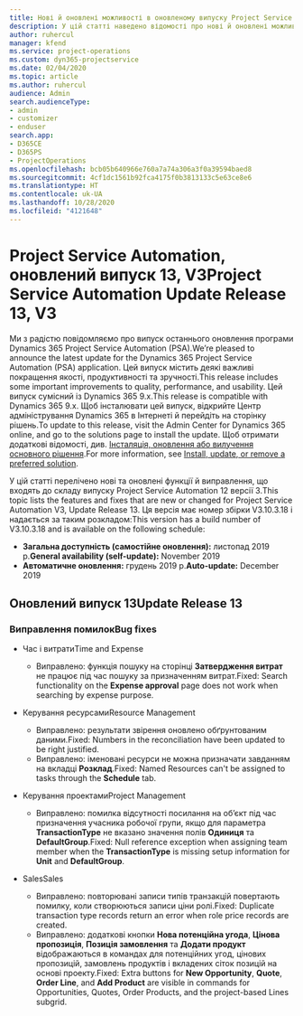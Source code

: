 ```yaml
---
title: Нові й оновлені можливості в оновленому випуску Project Service Automation 13 версії 3
description: У цій статті наведено відомості про нові й оновлені можливості Project Service Automation 13 версії 3.
author: ruhercul
manager: kfend
ms.service: project-operations
ms.custom: dyn365-projectservice
ms.date: 02/04/2020
ms.topic: article
ms.author: ruhercul
audience: Admin
search.audienceType:
- admin
- customizer
- enduser
search.app:
- D365CE
- D365PS
- ProjectOperations
ms.openlocfilehash: bcb05b640966e760a7a74a306a3f0a39594baed8
ms.sourcegitcommit: 4cf1dc1561b92fca4175f0b3813133c5e63ce8e6
ms.translationtype: HT
ms.contentlocale: uk-UA
ms.lasthandoff: 10/28/2020
ms.locfileid: "4121648"
---
```

# <a name="project-service-automation-update-release-13-v3"></a><span data-ttu-id="cff55-103">Project Service Automation, оновлений випуск 13, V3</span><span class="sxs-lookup"><span data-stu-id="cff55-103">Project Service Automation Update Release 13, V3</span></span>
<span data-ttu-id="cff55-104">Ми з радістю повідомляємо про випуск останнього оновлення програми Dynamics 365 Project Service Automation (PSA).</span><span class="sxs-lookup"><span data-stu-id="cff55-104">We’re pleased to announce the latest update for the Dynamics 365 Project Service Automation (PSA) application.</span></span> <span data-ttu-id="cff55-105">Цей випуск містить деякі важливі покращення якості, продуктивності та зручності.</span><span class="sxs-lookup"><span data-stu-id="cff55-105">This release includes some important improvements to quality, performance, and usability.</span></span> <span data-ttu-id="cff55-106">Цей випуск сумісний із Dynamics 365 9.x.</span><span class="sxs-lookup"><span data-stu-id="cff55-106">This release is compatible with Dynamics 365 9.x.</span></span> <span data-ttu-id="cff55-107">Щоб інсталювати цей випуск, відкрийте Центр адміністрування Dynamics 365 в Інтернеті й перейдіть на сторінку рішень.</span><span class="sxs-lookup"><span data-stu-id="cff55-107">To update to this release, visit the Admin Center for Dynamics 365 online, and go to the solutions page to install the update.</span></span> <span data-ttu-id="cff55-108">Щоб отримати додаткові відомості, див. [Інсталяція, оновлення або вилучення основного рішення](https://docs.microsoft.com/power-platform/admin/install-remove-preferred-solution).</span><span class="sxs-lookup"><span data-stu-id="cff55-108">For more information, see [Install, update, or remove a preferred solution](https://docs.microsoft.com/power-platform/admin/install-remove-preferred-solution).</span></span>

<span data-ttu-id="cff55-109">У цій статті перелічено нові та оновлені функції й виправлення, що входять до складу випуску Project Service Automation 12 версії 3.</span><span class="sxs-lookup"><span data-stu-id="cff55-109">This topic lists the features and fixes that are new or changed for Project Service Automation V3, Update Release 13.</span></span> <span data-ttu-id="cff55-110">Ця версія має номер збірки V3.10.3.18 і надається за таким розкладом:</span><span class="sxs-lookup"><span data-stu-id="cff55-110">This version has a build number of V3.10.3.18 and is available on the following schedule:</span></span>

- <span data-ttu-id="cff55-111">**Загальна доступність (самостійне оновлення):** листопад 2019 р.</span><span class="sxs-lookup"><span data-stu-id="cff55-111">**General availability (self-update):** November 2019</span></span>
- <span data-ttu-id="cff55-112">**Автоматичне оновлення:** грудень 2019 р.</span><span class="sxs-lookup"><span data-stu-id="cff55-112">**Auto-update:** December 2019</span></span>


## <a name="update-release-13"></a><span data-ttu-id="cff55-113">Оновлений випуск 13</span><span class="sxs-lookup"><span data-stu-id="cff55-113">Update Release 13</span></span> 

### <a name="bug-fixes"></a><span data-ttu-id="cff55-114">Виправлення помилок</span><span class="sxs-lookup"><span data-stu-id="cff55-114">Bug fixes</span></span>

- <span data-ttu-id="cff55-115">Час і витрати</span><span class="sxs-lookup"><span data-stu-id="cff55-115">Time and Expense</span></span>

     - <span data-ttu-id="cff55-116">Виправлено: функція пошуку на сторінці **Затвердження витрат** не працює під час пошуку за призначенням витрат.</span><span class="sxs-lookup"><span data-stu-id="cff55-116">Fixed: Search functionality on the **Expense approval** page does not work when searching by expense purpose.</span></span>

- <span data-ttu-id="cff55-117">Керування ресурсами</span><span class="sxs-lookup"><span data-stu-id="cff55-117">Resource Management</span></span>

     - <span data-ttu-id="cff55-118">Виправлено: результати звірення оновлено обґрунтованим даними.</span><span class="sxs-lookup"><span data-stu-id="cff55-118">Fixed: Numbers in the reconciliation have been updated to be right justified.</span></span>
     - <span data-ttu-id="cff55-119">Виправлено: іменовані ресурси не можна призначати завданням на вкладці **Розклад**.</span><span class="sxs-lookup"><span data-stu-id="cff55-119">Fixed: Named Resources can't be assigned to tasks through the **Schedule** tab.</span></span>

- <span data-ttu-id="cff55-120">Керування проектами</span><span class="sxs-lookup"><span data-stu-id="cff55-120">Project Management</span></span>

     - <span data-ttu-id="cff55-121">Виправлено: помилка відсутності посилання на об’єкт під час призначення учасника робочої групи, якщо для параметра **TransactionType** не вказано значення полів **Одиниця** та **DefaultGroup**.</span><span class="sxs-lookup"><span data-stu-id="cff55-121">Fixed: Null reference exception when assigning team member when the **TransactionType** is missing setup information for **Unit** and **DefaultGroup**.</span></span>

- <span data-ttu-id="cff55-122">Sales</span><span class="sxs-lookup"><span data-stu-id="cff55-122">Sales</span></span>

     - <span data-ttu-id="cff55-123">Виправлено: повторювані записи типів транзакцій повертають помилку, коли створюються записи ціни ролі.</span><span class="sxs-lookup"><span data-stu-id="cff55-123">Fixed: Duplicate transaction type records return an error when role price records are created.</span></span>
     - <span data-ttu-id="cff55-124">Виправлено: додаткові кнопки **Нова потенційна угода**, **Цінова пропозиція**, **Позиція замовлення** та **Додати продукт** відображаються в командах для потенційних угод, цінових пропозицій, замовлень продуктів і вкладених сіток позицій на основі проекту.</span><span class="sxs-lookup"><span data-stu-id="cff55-124">Fixed: Extra buttons for **New Opportunity**, **Quote**, **Order Line**, and **Add Product** are visible in commands for Opportunities, Quotes, Order Products, and the project-based Lines subgrid.</span></span>


